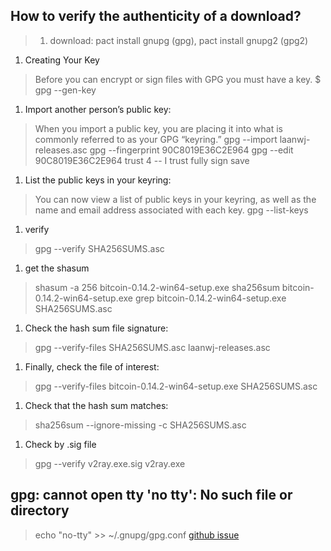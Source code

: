 ## How to verify the authenticity of a download?
> 1. download: pact install gnupg (gpg), pact install gnupg2 (gpg2)
1. Creating Your Key
> Before you can encrypt or sign files with GPG you must have a key.
> $ gpg --gen-key
1. Import another person’s public key:
> When you import a public key, you are placing it into what is commonly referred to as your GPG “keyring.”
> gpg --import laanwj-releases.asc
> gpg --fingerprint 90C8019E36C2E964
> gpg --edit 90C8019E36C2E964
> trust
> 4 -- I trust fully
> sign
> save
1. List the public keys in your keyring:
> You can now view a list of public keys in your keyring, as well as the name and email address associated with each key.
> gpg --list-keys
1. verify
> gpg --verify SHA256SUMS.asc
1. get the shasum
> shasum -a 256 bitcoin-0.14.2-win64-setup.exe
> sha256sum bitcoin-0.14.2-win64-setup.exe
> grep bitcoin-0.14.2-win64-setup.exe SHA256SUMS.asc
1. Check the hash sum file signature:
> gpg --verify-files SHA256SUMS.asc laanwj-releases.asc
1. Finally, check the file of interest:
> gpg --verify-files bitcoin-0.14.2-win64-setup.exe SHA256SUMS.asc
1. Check that the hash sum matches:
> sha256sum --ignore-missing -c SHA256SUMS.asc
1. Check by .sig file 
> gpg --verify v2ray.exe.sig v2ray.exe

## gpg: cannot open tty 'no tty': No such file or directory
> echo "no-tty" >> ~/.gnupg/gpg.conf
> [github issue](https://github.com/isaacs/github/issues/675)
